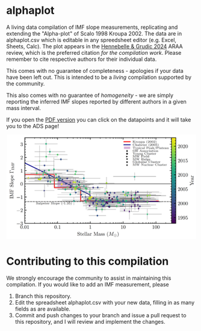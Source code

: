 # alphaplot
A living data compilation of IMF slope measurements, replicating and extending the "Alpha-plot" of Scalo 1998 Kroupa 2002. The data are in alphaplot.csv which is editable in any spreedsheet editor (e.g. Excel, Sheets, Calc). The plot appears in the [Hennebelle & Grudic 2024](https://arxiv.org/abs/2404.07301v1) ARAA review, which is the preferred citation *for the compilation work*. Please remember to cite respective authors for their individual data.

This comes with no guarantee of completeness - apologies if your data have been left out. This is intended to be a *living* compilation supported by the community.

This also comes with no guarantee of *homogeneity* - we are simply reporting the inferred IMF slopes reported by different authors in a given mass interval.

If you open the [PDF version](https://data.obs.carnegiescience.edu/starforge/IMF_AlphaPlot.pdf) you can click on the datapoints and it will take you to the ADS page!

![](alphaplot.png)

# Contributing to this compilation

We strongly encourage the community to assist in maintaining this compilation. If you would like to add an IMF measurement, please 

1. Branch this repository.
2. Edit the spreadsheet alphaplot.csv with your new data, filling in as many fields as are available.
3. Commit and push changes to your branch and issue a pull request to this repository, and I will review and implement the changes.
